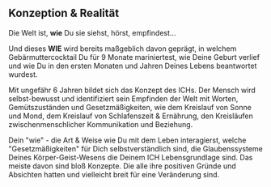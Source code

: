 
## Konzeption & Realität
Die Welt ist, **wie** Du sie siehst, hörst, empfindest... 

Und dieses **WIE** wird bereits maßgeblich davon geprägt, in welchem Gebärmuttercocktail Du für 9 Monate mariniertest, wie Deine Geburt verlief und wie Du in den ersten Monaten und Jahren Deines Lebens beantwortet wurdest.

Mit ungefähr 6 Jahren bildet sich das Konzept des ICHs. Der Mensch wird selbst-bewusst und identifiziert sein Empfinden der Welt mit Worten, Gemütszuständen und Gesetzmäßigkeiten, wie dem Kreislauf von Sonne und Mond, dem Kreislauf von Schlafenszeit & Ernährung, den Kreisläufen zwischenmenschlicher Kommunikation und Beziehung.

Dein "wie" - die Art & Weise wie Du mit dem Leben interagierst, welche "Gesetzmäßigkeiten" für Dich selbstverständlich sind, die Glaubenssysteme Deines Körper-Geist-Wesens die Deinem ICH Lebensgrundlage sind. Das meiste davon sind bloß Konzepte. Die alle ihre positiven Gründe und Absichten hatten und vielleicht breit für eine Veränderung sind.